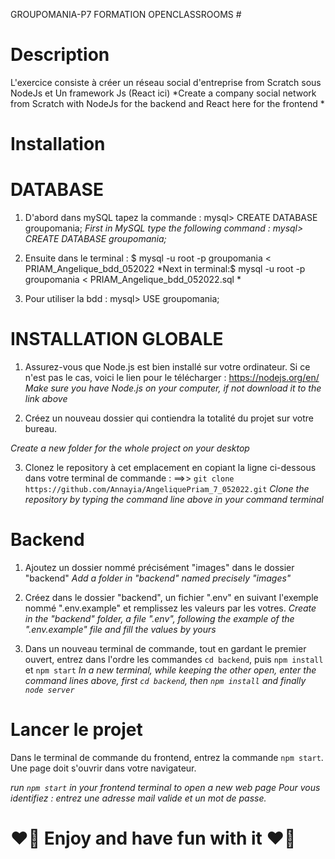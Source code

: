  GROUPOMANIA-P7 FORMATION OPENCLASSROOMS #

# Description #
L'exercice consiste à créer un réseau social d'entreprise from Scratch sous NodeJs et Un framework Js (React ici)
*Create a company social network from Scratch with NodeJs for the backend and React here for the frontend *

# Installation #

# DATABASE #

1) D'abord dans mySQL tapez la commande : mysql> CREATE DATABASE groupomania;
*First in MySQL type the following command :  mysql> CREATE DATABASE groupomania;*


2) Ensuite dans le terminal : $ mysql -u root -p groupomania < PRIAM_Angelique_bdd_052022
*Next in terminal:$ mysql -u root -p groupomania < PRIAM_Angelique_bdd_052022.sql *


3) Pour utiliser la bdd : mysql> USE groupomania;



# INSTALLATION GLOBALE #

1) Assurez-vous que Node.js est bien installé sur votre ordinateur.
Si ce n'est pas le cas, voici le lien pour le télécharger : https://nodejs.org/en/
*Make sure you have Node.js on your computer, if not download it to the link above*

2) Créez un nouveau dossier qui contiendra la totalité du projet sur votre bureau.

*Create a new folder for the whole project on your desktop*

3) Clonez le repository à cet emplacement en copiant la ligne ci-dessous dans votre terminal de commande :
==>> `git clone https://github.com/Annayia/AngeliquePriam_7_052022.git`
*Clone the repository by typing the command line above in your command terminal*
 
 
# Backend #

1) Ajoutez un dossier nommé précisément "images" dans le dossier "backend"
*Add a folder in "backend" named precisely "images"*
 
2) Créez dans le dossier "backend", un fichier ".env" en suivant l'exemple nommé ".env.example" et remplissez les valeurs par les votres.
*Create in the "backend" folder, a file ".env", following the example of the ".env.example" file and fill the values by yours*
 
3) Dans un nouveau terminal de commande, tout en gardant le premier ouvert, entrez dans l'ordre les commandes `cd backend`, puis `npm install` et `npm start`
*In a new terminal, while keeping the other open, enter the command lines above, first `cd backend`, then `npm install` and finally `node server`*


# Lancer le projet #

Dans le terminal de commande du frontend, entrez la commande `npm start`.
Une page doit s'ouvrir dans votre navigateur.

 *run `npm start` in your frontend terminal to open a new web page*
_Pour vous identifiez : entrez une adresse mail valide et un mot de passe._


# :heart_on_fire: Enjoy and have fun with it :heart_on_fire: #

